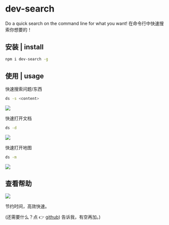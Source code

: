 # dev-search

Do a quick search on the command line for what you want!
在命令行中快速搜索你想要的！

## 安装 | install

```sh
npm i dev-search -g
```

## 使用 | usage

快速搜索问题/东西

```sh
ds -s <content>
```

![](https://assets.fedtop.com/picbed/temp1.gif)

快速打开文档

```sh
ds -d
```

![](https://assets.fedtop.com/picbed/temp2.gif)

快速打开地图

```sh
ds -m
```

![](https://assets.fedtop.com/picbed/temp3.gif)

## 查看帮助

![](https://assets.fedtop.com/picbed/20220609165612.png)

节约时间，高效快速。

(还需要什么？点 👉 [github](https://github.com/wangrongding/dev-search/issues)) 告诉我，有空再加。)
